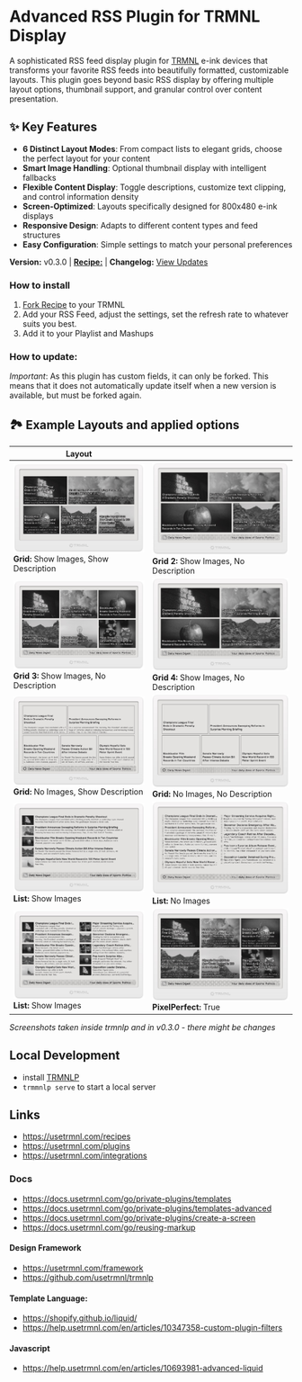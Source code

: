 # Advanced RSS Plugin for TRMNL Display

A sophisticated RSS feed display plugin for [TRMNL](https://usetrmnl.com) e-ink devices that transforms your favorite RSS feeds into beautifully formatted, customizable layouts. This plugin goes beyond basic RSS display by offering multiple layout options, thumbnail support, and granular control over content presentation.

## ✨ Key Features

- **6 Distinct Layout Modes**: From compact lists to elegant grids, choose the perfect layout for your content
- **Smart Image Handling**: Optional thumbnail display with intelligent fallbacks
- **Flexible Content Display**: Toggle descriptions, customize text clipping, and control information density  
- **Screen-Optimized**: Layouts specifically designed for 800x480 e-ink displays
- **Responsive Design**: Adapts to different content types and feed structures
- **Easy Configuration**: Simple settings to match your personal preferences

**Version:** v0.3.0 | [**Recipe:**](https://usetrmnl.com/recipes/79118/) | **Changelog:** [View Updates](https://github.com/heroheman/trmnl_advanced_rss/blob/main/CHANGELOG.md)

### How to install

1. [Fork Recipe](https://usetrmnl.com/recipes/79118/install) to your TRMNL 
2. Add your RSS Feed, adjust the settings, set the refresh rate to whatever suits you best.
3. Add it to your Playlist and Mashups

### How to update:
*Important*: As this plugin has custom fields, it can only be forked. This means that it does not automatically update itself when a new version is available, but must be forked again.

## 🏞️ Example Layouts and applied options

| Layout ||
|--------|--------|
| ![Layout: Grid 1, Show Images, Show Description](screenshots/full_grid_images.jpg)<br>**Grid:** Show Images, Show Description | ![Layout: Grid 2, Show Images, No Description](screenshots/full_grid-2_no-description.jpg)<br>**Grid 2:** Show Images, No Description |
| ![Layout: Grid 3, Show Images, No Description](screenshots/full_grid_3_no-description.jpg)<br>**Grid 3:** Show Images, No Description | ![Layout: Grid 4, Show Images, No Description](screenshots/full_grid_4_no-description.jpg)<br>**Grid 4:** Show Images, No Description |
| ![Layout: Grid, No Images, Show Description](screenshots/full_grid_no-images.jpg)<br>**Grid:** No Images, Show Description | ![Layout: Grid, No Images, No Description](screenshots/full_grid_no-images_no-description.jpg)<br>**Grid:** No Images, No Description |
| ![Layout: List, Show Images](screenshots/full_list_col_1.jpg)<br>**List:** Show Images | ![Layout: List, No Images](screenshots/full_list_no-images.jpg)<br>**List:** No Images |
| ![Layout: List 2 Columns, Show Images](screenshots/full_list_col_2.jpg)<br>**List:** Show Images | ![PixelPerfect On](screenshots/full_pixelperfect_on.jpg)<br>**PixelPerfect:** True | ![PixelPerfect Off](screenshots/full_pixelperfect_off.jpg)<br>**PixelPerfect:** false |

_Screenshots taken inside trmnlp and in *v0.3.0* - there might be changes_

## Local Development
- install [TRMNLP](https://github.com/usetrmnl/trmnlp)
- `trmmnlp serve` to start a local server

## Links

- https://usetrmnl.com/recipes
- https://usetrmnl.com/plugins
- https://usetrmnl.com/integrations

### Docs
- https://docs.usetrmnl.com/go/private-plugins/templates
- https://docs.usetrmnl.com/go/private-plugins/templates-advanced
- https://docs.usetrmnl.com/go/private-plugins/create-a-screen
- https://docs.usetrmnl.com/go/reusing-markup

#### Design Framework
- https://usetrmnl.com/framework
- https://github.com/usetrmnl/trmnlp

#### Template Language: 
- https://shopify.github.io/liquid/
- https://help.usetrmnl.com/en/articles/10347358-custom-plugin-filters

#### Javascript
- https://help.usetrmnl.com/en/articles/10693981-advanced-liquid